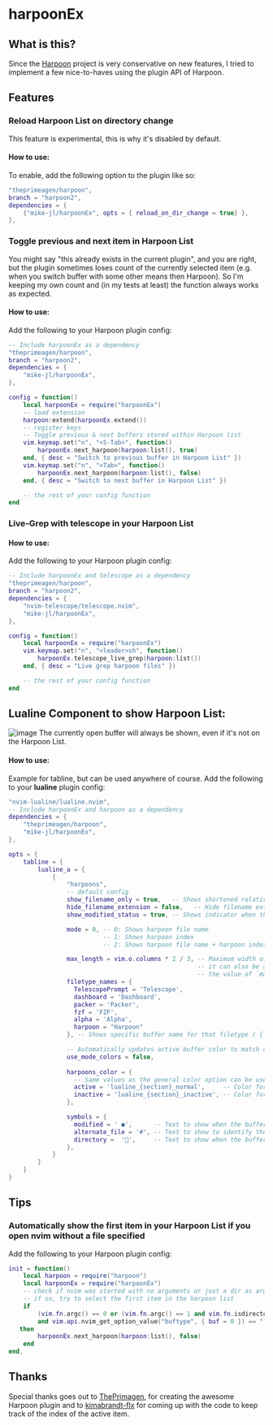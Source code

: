 # harpoonEx

## What is this?
Since the [Harpoon](https://github.com/ThePrimeagen/harpoon/tree/harpoon2) project is very conservative on new features, I tried to implement a few nice-to-haves using the plugin API of Harpoon.

## Features
### Reload Harpoon List on directory change
This feature is experimental, this is why it's disabled by default.
#### How to use:
To enable, add the following option to the plugin like so:
```lua
"theprimeagen/harpoon",
branch = "harpoon2",
dependencies = {
    {"mike-jl/harpoonEx", opts = { reload_on_dir_change = true} },
},
```
### Toggle previous and next item in Harpoon List
You might say "this already exists in the current plugin", and you are right, but the plugin sometimes loses count of the currently selected item (e.g. when you switch buffer with some other means then Harpoon). So I'm keeping my own count and (in my tests at least) the function always works as expected.
#### How to use:
Add the following to your Harpoon plugin config: 
```lua
-- Include harpoonEx as a dependency
"theprimeagen/harpoon",
branch = "harpoon2",
dependencies = {
    "mike-jl/harpoonEx",
},

config = function()
    local harpoonEx = require("harpoonEx")
    -- load extension
    harpoon:extend(harpoonEx.extend())
    -- register keys
    -- Toggle previous & next buffers stored within Harpoon list
    vim.keymap.set("n", "<S-Tab>", function()
        harpoonEx.next_harpoon(harpoon:list(), true)
    end, { desc = "Switch to previous buffer in Harpoon List" })
    vim.keymap.set("n", "<Tab>", function()
        harpoonEx.next_harpoon(harpoon:list(), false)
    end, { desc = "Switch to next buffer in Harpoon List" })

    -- the rest of your config function
end
```
### Live-Grep with telescope in your Harpoon List
#### How to use:
Add the following to your Harpoon plugin config: 
```lua
-- Include harpoonEx and telescope as a dependency
"theprimeagen/harpoon",
branch = "harpoon2",
dependencies = {
    "nvim-telescope/telescope.nvim",
    "mike-jl/harpoonEx",
},

config = function()
    local harpoonEx = require("harpoonEx")
    vim.keymap.set("n", "<leader>sh", function()
        harpoonEx.telescope_live_grep(harpoon:list())
    end, { desc = "Live grep harpoon files" })

    -- the rest of your config function
end
```

## Lualine Component to show Harpoon List:
![image](https://github.com/user-attachments/assets/a4f49f82-8ac2-48ad-b5b0-6777753c3c6a)
The currently open buffer will always be shown, even if it's not on the Harpoon List.
#### How to use:
Example for tabline, but can be used anywhere of course.
Add the following to your **lualine** plugin config: 
```lua
"nvim-lualine/lualine.nvim",
-- Include harpoonEx and harpoon as a dependency
dependencies = {
    "theprimeagen/harpoon",
    "mike-jl/harpoonEx",
},

opts = {
    tabline = {
        lualine_a = {
            {
                "harpoons",
                -- default config
                show_filename_only = true,   -- Shows shortened relative path when set to false.
                hide_filename_extension = false,   -- Hide filename extension when set to true.
                show_modified_status = true, -- Shows indicator when the buffer is modified.

                mode = 0, -- 0: Shows harpoon file name
                          -- 1: Shows harpoon index
                          -- 2: Shows harpoon file name + harpoon index

                max_length = vim.o.columns * 2 / 3, -- Maximum width of harpoons component,
                                                    -- it can also be a function that returns
                                                    -- the value of `max_length` dynamically.
                filetype_names = {
                  TelescopePrompt = 'Telescope',
                  dashboard = 'Dashboard',
                  packer = 'Packer',
                  fzf = 'FZF',
                  alpha = 'Alpha',
                  harpoon = "Harpoon"
                }, -- Shows specific buffer name for that filetype ( { `filetype` = `buffer_name`, ... } )

                -- Automatically updates active buffer color to match color of other components (will be overridden if harpoons_colors is set)
                use_mode_colors = false,
         
                harpoons_color = {
                  -- Same values as the general color option can be used here.
                  active = 'lualine_{section}_normal',     -- Color for active buffer.
                  inactive = 'lualine_{section}_inactive', -- Color for inactive buffer.
                },

                symbols = {
                  modified = ' ●',      -- Text to show when the buffer is modified
                  alternate_file = '#', -- Text to show to identify the alternate file
                  directory =  '',     -- Text to show when the buffer is a directory
                },
            }
        }
    }
}
```

## Tips
### Automatically show the first item in your Harpoon List if you open nvim without a file specified
Add the following to your Harpoon plugin config: 
```lua
init = function()
    local harpoon = require("harpoon")
    local harpoonEx = require("harpoonEx")
    -- check if nvim was started with no arguments or just a dir as argument
    -- if so, try to select the first item in the harpoon list
    if
        (vim.fn.argc() == 0 or (vim.fn.argc() == 1 and vim.fn.isdirectory(vim.fn.argv(0)) == 1))
        and vim.api.nvim_get_option_value("buftype", { buf = 0 }) == ""
   then
        harpoonEx.next_harpoon(harpoon:list(), false)
    end
end,
```

## Thanks
Special thanks goes out to [ThePrimagen](https://github.com/ThePrimeagen), for creating the awesome Harpoon plugin and to [kimabrandt-flx](https://github.com/kimabrandt-flx) for coming up with the code to keep track of the index of the active item.
